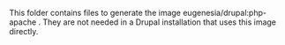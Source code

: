This folder contains files to generate the image eugenesia/drupal:php-apache .
They are not needed in a Drupal installation that uses this image directly.

